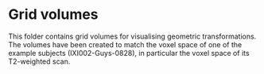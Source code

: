 # Grid volumes
This folder contains grid volumes for visualising geometric transformations.  
The volumes have been created to match the voxel space of one of the example 
subjects (IXI002-Guys-0828), in particular the voxel space of its T2-weighted 
scan.